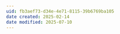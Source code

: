 ```yaml
---
uid: fb3aef73-d34e-4e71-8115-39b6769ba105
date created: 2025-02-14
date modified: 2025-07-10
---
```


